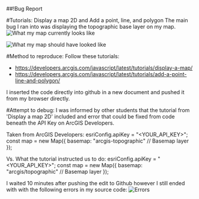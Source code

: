##!Bug Report

#Tutorials: Display a map 2D and Add a point, line, and polygon
The main bug I ran into was displaying the topographic base layer on my map.
![What my map currently looks like](/labpractical2/BugImages/error_map.jpg)

![What my map should have looked like](/labpractical2/BugImages/error_map.jpg)

#Method to reproduce:
Follow these tutorials:
- https://developers.arcgis.com/javascript/latest/tutorials/display-a-map/
- https://developers.arcgis.com/javascript/latest/tutorials/add-a-point-line-and-polygon/

I inserted the code directly into github in a new document and pushed it from my browser directly.

#Attempt to debug:
I was informed by other students that the tutorial from 'Display a map 2D' included and error that could be fixed from code beneath the API Key on ArcGIS Developers.

Taken from ArcGIS Developers:
esriConfig.apiKey = "<YOUR_API_KEY>";
      const map = new Map({
        basemap: "arcgis-topographic" // Basemap layer
      });

Vs. What the tutorial instructed us to do:
esriConfig.apiKey = "<YOUR_API_KEY>";
      const map = new Map({
        basemap: "arcgis/topographic" // Basemap layer
      });

I waited 10 minutes after pushing the edit to Github however I still ended with with the following errors in my source code:
![Errors](labpractical2/BugImages/error_map.jpg)
